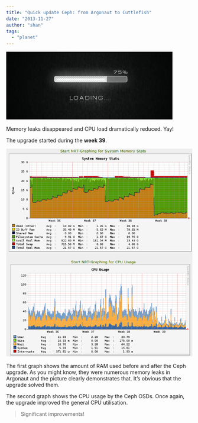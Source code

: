 ```yaml
---
title: "Quick update Ceph: from Argonaut to Cuttlefish"
date: "2013-11-27"
author: "shan"
tags: 
  - "planet"
---
```


![](images/ceph-argonaut-to-cuttlefish.jpg "Quick update Ceph: from Argonaut to Cuttlefish")

Memory leaks disappeared and CPU load dramatically reduced. Yay!

  

The upgrade started during the **week 39**.

![](images/ceph-upgrade-load.png "Before and after upgrade")

  

The first graph shows the amount of RAM used before and after the Ceph upgrade. As you might know, they were numerous memory leaks in Argonaut and the picture clearly demonstrates that. It’s obvious that the upgrade solved them.

The second graph shows the CPU usage by the Ceph OSDs. Once again, the upgrade improved the general CPU utilisation.

  

> Significant improvements!
